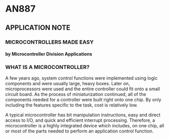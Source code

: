 # AN887
## APPLICATION NOTE

### MICROCONTROLLERS MADE EASY
#### by Microcontroller Division Applications

### WHAT IS A MICROCONTROLLER?
A few years ago, system control functions were implemented using logic components and were usually large, heavy boxes. Later on, microprocessors were used and the entire controller could fit onto a small circuit board. As the process of miniaturization continued, all of the components needed for a controller were built right onto one chip. By only including the features specific to the task, cost is relatively low.

A typical microcontroller has bit manipulation instructions, easy and direct access to I/O, and quick and efficient interrupt processing. Therefore, a microcontroller is a highly integrated device which includes, on one chip, all or most of the parts needed to perform an application control function.